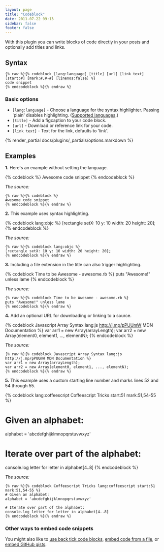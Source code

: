 ```yaml
---
layout: page
title: "Codeblock"
date: 2011-07-22 09:13
sidebar: false
footer: false
---
```


With this plugin you can write blocks of code directly in your posts and optionally add titles and links.

## Syntax

```
{% raw %}{% codeblock [lang:language] [title] [url] [link text] [start:#] [mark:#,#-#] [linenos:false] %}
code snippet
{% endcodeblock %}{% endraw %}
```

### Basic options

- `[lang:language]` - Choose a language for the syntax highlighter. Passing 'plain' disables highlighting. ([Supported languages](http://pygments.org/docs/lexers/).)
- `[title]` - Add a figcaption to your code block.
- `[url]` - Download or reference link for your code.
- `[link text]` - Text for the link, defaults to 'link'.

{% render_partial docs/plugins/_partials/options.markdown %}

## Examples

**1.** Here's an example without setting the language.

{% codeblock %}
Awesome code snippet
{% endcodeblock %}

*The source:*

    {% raw %}{% codeblock %}
    Awesome code snippet
    {% endcodeblock %}{% endraw %}

**2.** This example uses syntax highlighting.

{% codeblock lang:objc %}
[rectangle setX: 10 y: 10 width: 20 height: 20];
{% endcodeblock %}

*The source:*

    {% raw %}{% codeblock lang:objc %}
    [rectangle setX: 10 y: 10 width: 20 height: 20];
    {% endcodeblock %}{% endraw %}

**3.** Including a file extension in the title can also trigger highlighting.

{% codeblock Time to be Awesome - awesome.rb %}
puts "Awesome!" unless lame
{% endcodeblock %}

*The source:*

    {% raw %}{% codeblock Time to be Awesome - awesome.rb %}
    puts "Awesome!" unless lame
    {% endcodeblock %}{% endraw %}

**4.** Add an optional URL for downloading or linking to a source.

{% codeblock Javascript Array Syntax lang:js http://j.mp/pPUUmW MDN Documentation %}
var arr1 = new Array(arrayLength);
var arr2 = new Array(element0, element1, ..., elementN);
{% endcodeblock %}

*The source:*

    {% raw %}{% codeblock Javascript Array Syntax lang:js http://j.mp/pPUUmW MDN Documentation %}
    var arr1 = new Array(arrayLength);
    var arr2 = new Array(element0, element1, ..., elementN);
    {% endcodeblock %}{% endraw %}

**5.** This example uses a custom starting line number and marks lines 52 and 54 through 55.

{% codeblock lang:coffeescript Coffeescript Tricks start:51 mark:51,54-55 %}
# Given an alphabet:
alphabet = 'abcdefghijklmnopqrstuvwxyz'

# Iterate over part of the alphabet:
console.log letter for letter in alphabet[4..8]
{% endcodeblock %}

*The source:*

    {% raw %}{% codeblock Coffeescript Tricks lang:coffeescript start:51 mark:51,54-55 %}
    # Given an alphabet:
    alphabet = 'abcdefghijklmnopqrstuvwxyz'

    # Iterate over part of the alphabet:
    console.log letter for letter in alphabet[4..8]
    {% endcodeblock %}{% endraw %}

### Other ways to embed code snippets

You might also like to [use back tick code blocks](/docs/plugins/backtick-codeblock), [embed code from a file](/docs/plugins/include-code), or [embed GitHub gists](/docs/plugins/gist-tag).
